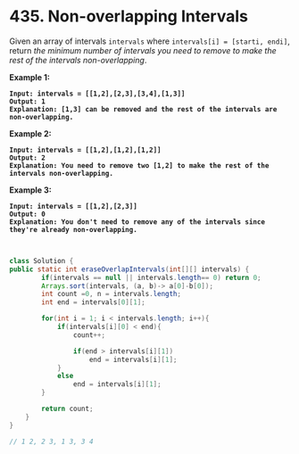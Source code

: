 # 435. Non-overlapping Intervals

Given an array of intervals `intervals` where `intervals[i] = [starti, endi]`, return _the minimum number of intervals you need to remove to make the rest of the intervals non-overlapping_.

&#x20;

**Example 1:**

<pre><code><strong>Input: intervals = [[1,2],[2,3],[3,4],[1,3]]
</strong><strong>Output: 1
</strong><strong>Explanation: [1,3] can be removed and the rest of the intervals are non-overlapping.
</strong></code></pre>

**Example 2:**

<pre><code><strong>Input: intervals = [[1,2],[1,2],[1,2]]
</strong><strong>Output: 2
</strong><strong>Explanation: You need to remove two [1,2] to make the rest of the intervals non-overlapping.
</strong></code></pre>

**Example 3:**

<pre><code><strong>Input: intervals = [[1,2],[2,3]]
</strong><strong>Output: 0
</strong><strong>Explanation: You don't need to remove any of the intervals since they're already non-overlapping.
</strong><strong>
</strong><strong>
</strong></code></pre>



```java
class Solution {
public static int eraseOverlapIntervals(int[][] intervals) {
        if(intervals == null || intervals.length== 0) return 0;
        Arrays.sort(intervals, (a, b)-> a[0]-b[0]);
        int count =0, n = intervals.length;
        int end = intervals[0][1];

        for(int i = 1; i < intervals.length; i++){
            if(intervals[i][0] < end){
                count++;

                if(end > intervals[i][1])
                    end = intervals[i][1];
            }
            else
                end = intervals[i][1];
        }

        return count;
    }
}

// 1 2, 2 3, 1 3, 3 4
```
